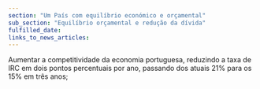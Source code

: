 ```yaml
---
section: "Um País com equilíbrio económico e orçamental"
sub_section: "Equilíbrio orçamental e redução da dívida"
fulfilled_date:
links_to_news_articles:
---
```


Aumentar a competitividade da economia portuguesa, reduzindo a taxa de IRC em dois pontos percentuais por ano, passando dos atuais 21% para os 15% em três anos;